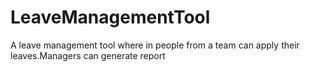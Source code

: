 # LeaveManagementTool
A leave management tool where in people from a team can apply their leaves.Managers can generate report 
